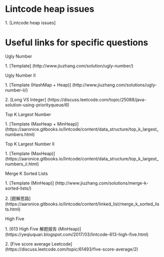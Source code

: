 # Lintcode heap issues
<p>1. [Lintcode heap issues]

# Useful links for specific questions
<p>Ugly Number
<p>1. [Template] (http://www.jiuzhang.com/solution/ugly-number/)

<p>Ugly Number II
<p>1. [Template (HashMap + Heap)] (http://www.jiuzhang.com/solutions/ugly-number-ii/)
<p>2. [Long VS Integer] (https://discuss.leetcode.com/topic/25088/java-solution-using-priorityqueue/6)

<p>Top K Largest Number
<p>1. [Template (MaxHeap + MinHeap)] (https://aaronice.gitbooks.io/lintcode/content/data_structure/top_k_largest_numbers.html)

<p>Top K Largest Number II
<p>1. [Template (MaxHeap)] (https://aaronice.gitbooks.io/lintcode/content/data_structure/top_k_largest_numbers_ii.html)

<p>Merge K Sorted Lists
<p>1. [Template (MinHeap)] (http://www.jiuzhang.com/solutions/merge-k-sorted-lists/)
<p>2. [题解思路] (https://aaronice.gitbooks.io/lintcode/content/linked_list/merge_k_sorted_lists.html)

<p>High Five
<p>1. [613 High Five 解题报告 (MinHeap)] (https://yeqiuquan.blogspot.com/2017/03/lintcode-613-high-five.html)
<p>2. [Five score average Leetcode] (https://discuss.leetcode.com/topic/61493/five-score-average/2)
